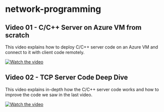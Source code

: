 # network-programming
## Video 01 - C/C++ Server on Azure VM from scratch
This video explains how to deploy C/C++ server code on an Azure VM and connect to it with client code remotely.

[![Watch the video](https://img.youtube.com/vi/QJFX__g9Mgk/hqdefault.jpg)](https://www.youtube.com/watch?v=QJFX__g9Mgk)

## Video 02 - TCP Server Code Deep Dive
This video explains in-depth how the C/C++ server code works and how to improve the code we saw in the last video.

[![Watch the video](https://img.youtube.com/vi/qTIVVAoG94A/hqdefault.jpg)](https://www.youtube.com/watch?v=qTIVVAoG94A)